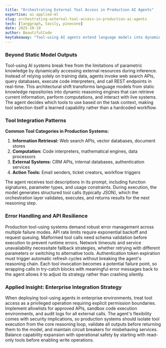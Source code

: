 ```yaml
---
title: "Orchestrating External Tool Access in Production AI Agents"
expertise: ai-applied-ml
slug: orchestrating-external-tool-access-in-production-ai-agents
tech: [langgraph, tavily, pinecone]
date: 2025-10-10
author: BeautifulCode
keytakeaway: "Tool-using AI agents extend language models into dynamic systems that interact with external services, but production deployments require rigorous error handling, security boundaries, and operational monitoring to ensure reliable performance."
---
```


### Beyond Static Model Outputs

Tool-using AI systems break free from the limitations of parametric knowledge by dynamically accessing external resources during inference. Instead of relying solely on training data, agents invoke web search APIs, query databases, execute code interpreters, and call REST endpoints in real-time. This architectural shift transforms language models from static knowledge repositories into dynamic reasoning engines that can retrieve current information, perform computations, and interact with live systems. The agent decides which tools to use based on the task context, making tool selection itself a learned capability rather than a hardcoded workflow.

### Tool Integration Patterns

**Common Tool Categories in Production Systems:**

1. **Information Retrieval:** Web search APIs, vector databases, document stores
1. **Computation:** Code interpreters, mathematical engines, data processors
1. **External Systems:** CRM APIs, internal databases, authentication services
1. **Action Tools:** Email senders, ticket creators, workflow triggers

The agent receives tool descriptions in its prompt, including function signatures, parameter types, and usage constraints. During execution, the model generates structured tool calls (typically JSON), which the orchestration layer validates, executes, and returns results for the next reasoning step.

### Error Handling and API Resilience

Production tool-using systems demand robust error management across multiple failure modes. API rate limits require exponential backoff and request queuing. Malformed tool calls need schema validation before execution to prevent runtime errors. Network timeouts and service unavailability necessitate fallback strategies, whether retrying with different parameters or switching to alternative tools. Authentication token expiration must trigger automatic refresh cycles without breaking the agent's reasoning chain. Each tool invocation becomes a potential failure point, so wrapping calls in try-catch blocks with meaningful error messages back to the agent allows it to adjust its strategy rather than crashing silently.

### Applied Insight: Enterprise Integration Strategy

When deploying tool-using agents in enterprise environments, treat tool access as a privileged operation requiring explicit permission boundaries. Implement allowlists for approved APIs, sandbox code execution environments, and audit logs for all external calls. The agent's flexibility comes with security implications, so production systems should isolate tool execution from the core reasoning loop, validate all outputs before returning them to the model, and maintain circuit breakers for misbehaving services. Balance capability expansion with operational safety by starting with read-only tools before enabling write operations.